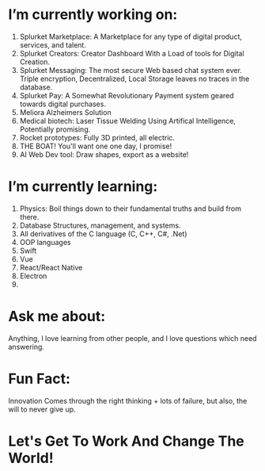 # I’m currently working on:
1. Splurket Marketplace: A Marketplace for any type of digital product, services, and talent.
2. Splurket Creators: Creator Dashboard With a Load of tools for Digital Creation.
3. Splurket Messaging: The most secure Web based chat system ever. Triple encryption, Decentralized, Local Storage leaves no traces in the database.
4. Splurket Pay: A Somewhat Revolutionary Payment system geared towards digital purchases.
5. Meliora Alzheimers Solution
6. Medical biotech: Laser Tissue Welding Using Artifical Intelligence, Potentially promising.
7. Rocket prototypes: Fully 3D printed, all electric.
8. THE BOAT! You'll want one one day, I promise!
9. AI Web Dev tool: Draw shapes, export as a website!

 # I’m currently learning:
 1. Physics: Boil things down to their fundamental truths and build from there.
 2. Database Structures, management, and systems.
 3. All derivatives of the C language (C, C++, C#, .Net)
 4. OOP languages
 5. Swift
 6. Vue
 7. React/React Native
 8. Electron
 9. 
# Ask me about:
Anything, I love learning from other people, and I love questions which need answering.

# Fun Fact:
Innovation Comes through the right thinking + lots of failure, but also,  the will to never give up.


# Let's Get To Work And Change The World!
